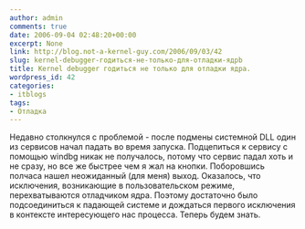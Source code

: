 ```yaml
---
author: admin
comments: true
date: 2006-09-04 02:48:20+00:00
excerpt: None
link: http://blog.not-a-kernel-guy.com/2006/09/03/42
slug: kernel-debugger-годиться-не-только-для-отладки-ядрb
title: Kernel debugger годиться не только для отладки ядра.
wordpress_id: 42
categories:
- itblogs
tags:
- Отладка
---
```


Недавно столкнулся с проблемой - после подмены системной DLL один из сервисов начал падать во время запуска. Подцепиться к сервису с помощью windbg никак не получалось, потому что сервис падал хоть и не сразу, но все же быстрее чем я жал на кнопки. Поборовшись полчаса нашел неожиданный (для меня) выход. Оказалось, что исключения, возникающие в пользовательском режиме, перехватываются отладчиком ядра. Поэтому достаточно было подсоединиться к падающей системе и дождаться первого исключения в контексте интересующего нас процесса. Теперь будем знать.
